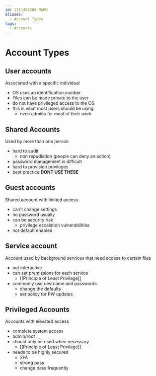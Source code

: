 ```yaml
---
id: 1711405265-NAHM
aliases:
  - Account Types
tags:
  - Accounts
---
```


# Account Types

## User accounts 
Associated with a specific individual 
- OS uses an identification number 
- Files can be made private to the user
- do not have privileged access to the OS 
- this is what most users should be using 
    - even admins for most of their work 

## Shared Accounts 
Used by more than one person 
- hard to audit 
    - non repudiation (people can deny an action) 
- password management is difficult 
- hard to provision privileges 
- best practice **DONT USE THESE** 

## Guest accounts 
Shared account with limited access 
- can't change settings 
- no password usually 
- can be security risk
    - privilege escalation vulnerabilities 
- not default enabled 

## Service account 
Account used by background services that need access to certain files
- not interactive 
- can set premissions for each service 
    - [[Principle of Least Privilege]]
- commonly use uesrname and passwords
    - change the defaults 
    - set policy for PW updates 

## Privileged Accounts
Accounts with elevated access 
- complete system access 
- admin/root
- should only be used when necessary 
    - [[Principle of Least Privilege]]
- needs to be highly secured 
    - 2FA 
    - strong pass 
    - change pass frequently
